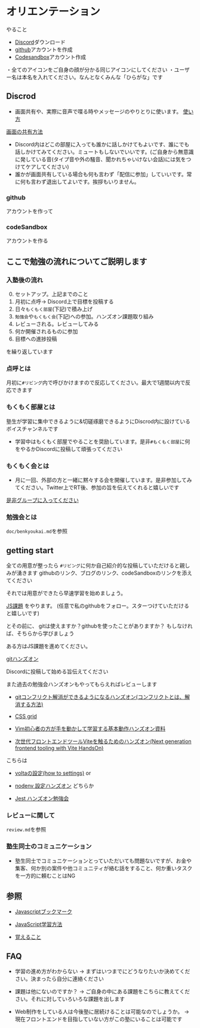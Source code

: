 # オリエンテーション

やること

- [Discord](https://discord.com/)ダウンロード
- [github](https://github.com/)アカウントを作成
- [Codesandbox](https://codesandbox.io/)アカウント作成

・全てのアイコンをご自身の顔が分かる同じアイコンにしてください
・ユーザー名は本名を入れてください。なんとなくみんな「ひらがな」です

## Discrod

- 画面共有や、実際に音声で喋る時やメッセージのやりとりに使います。
[使い方](https://discord.com/why-discord-is-different)

[画面の共有方法](https://terracetech.jp/wp-content/uploads/2021/09/a.gif)

- Discord内はどこの部屋に入っても誰かに話しかけてもよいです、誰にでも話しかけてみてください。ミュートもしないでいいです。(ご自身から無意識に発している音(タイプ音や外の騒音、聞かれちゃいけない会話)には気をつけてケアしてください)
- 誰かが画面共有している場合も何も言わず「配信に参加」していいです。常に何も言わず退出してよいです。挨拶もいりません。

### github

アカウントを作って

### codeSandbox

アカウントを作る

## ここで勉強の流れについてご説明します

### 入塾後の流れ

0. セットアップ。上記までのこと
1. 月初に点呼-> Discord上で目標を投稿する
2. 日々`もくもく部屋`(下記)で積み上げ
3. `勉強会`や`もくもく会`(下記)への参加。ハンズオン課題取り組み
4. レビューされる。レビューしてみる
5. 何か開催されるものに参加
6. 目標への進捗投稿

を繰り返しています

### 点呼とは

月初に`#リビング`内で呼びかけますので反応してください。最大で1週間以内で反応できます

### もくもく部屋とは

塾生が学習に集中できるように&切磋琢磨できるようにDiscrod内に設けているボイスチャンネルです

- 学習中はもくもく部屋でやることを奨励しています。是非`#もくもく部屋`に何をやるかDiscordに投稿して頑張ってください

### もくもく会とは

- 月に一回、外部の方と一緒に黙々する会を開催しています。是非参加してみてください。Twitter上でRT後、参加の旨を伝えてくれると嬉しいです

[是非グループに入ってください](https://morikenjuku.connpass.com/)

### 勉強会とは

`doc/benkyoukai.md`を参照

## getting start

全ての用意が整ったら
`#リビング`に何か自己紹介的な投稿していただけると親しみが湧きます
githubのリンク、ブログのリンク、codeSandboxのリンクを添えてください

それでは用意ができたら早速学習を始めましょう。

[JS課題](https://github.com/kenmori/handsonFrontend/blob/master/work/markup/1.md)
をやります。
(任意で私のgithubをフォロー。スターつけていただけると嬉しいです)

とその前に、
gitは使えますか？githubを使ったことがありますか？
もしなければ、そちらから学びましょう

ある方はJS課題を進めてください。

[gitハンズオン](https://github.com/kenmori/handsonFrontend/tree/master/git/work)

Discordに投稿して始める旨伝えてください

また過去の勉強会ハンズオンもやってもらえればレビューします

- [gitコンフリクト解消ができるようになるハンズオン(コンフリクトとは、解消する方法)](https://github.com/kenmori/handsonFrontend/blob/master/git/work/README_conflict.md)

- [CSS grid](https://github.com/kenmori/handsonFrontend/blob/master/css/grid-work.md)

- [Vim初心者の方が手を動かして学習する基本動作ハンズオン資料](https://github.com/kenmori/handsonFrontend/blob/master/vim/1.md)

- [次世代フロントエンドツールViteを触るためのハンズオン(Next generation frontend tooling with Vite HandsOn)](https://github.com/kenmori/handsonFrontend/blob/master/vite/Work.md)

こちらは

- [voltaの設定(how to settings)](https://github.com/kenmori/handsonFrontend/blob/master/node/volta.md)
or
- [nodenv 設定ハンズオン](https://github.com/kenmori/handsonFrontend/blob/master/node/nodenv.md)
どちらか

- [Jest ハンズオン勉強会](https://github.com/kenmori/handsonFrontend/blob/master/jest/work.md)

### レビューに関して

`review.md`を参照


### 塾生同士のコミュニケーション

- 塾生同士でコミュニケーションとっていただいても問題ないですが、お金や集客、何か別の案件や他コミュニティが絡む話をすること、何か重いタスクを一方的に頼むことはNG

## 参照

- [Javascriptブックマーク](https://twitter.com/terrace_tech/status/1284282445303447552?s=20)

- [JavaScript学習方法](https://twitter.com/terrace_tech/status/1277905026900299776?s=20)

- [覚えること](https://twitter.com/terrace_tech/status/1279183687012151296?s=20)





## FAQ

- 学習の進め方がわからない -> まずはいつまでにどうなりたいか決めてください。決まったら自分に連絡ください
- 課題は他にないのですか？ -> ご自身の中にある課題をこちらに教えてください。それに対していろいろな課題を出します

- Web制作をしている人は今後塾に居続けることは可能なのでしょうか。 -> 現在フロントエンドを目指していない方がこの塾にいることは可能です
